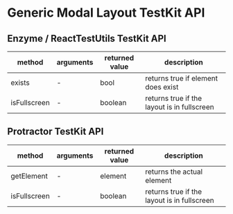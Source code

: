 # Generic Modal Layout TestKit API 

## Enzyme / ReactTestUtils TestKit API

| method | arguments | returned value | description |
|--------|-----------|----------------|-------------|
| exists | - | bool | returns true if element does exist |
| isFullscreen | - | boolean | returns true if the layout is in fullscreen |

## Protractor TestKit API

| method | arguments | returned value | description |
|--------|-----------|----------------|-------------|
| getElement | - | element | returns the actual element |
| isFullscreen | - | boolean | returns true if the layout is in fullscreen |

